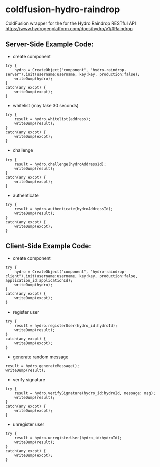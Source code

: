 # coldfusion-hydro-raindrop
ColdFusion wrapper for the for the Hydro Raindrop RESTful API
https://www.hydrogenplatform.com/docs/hydro/v1/#Raindrop

## Server-Side Example Code:
* create component
```
try {
	hydro = CreateObject("component", "hydro-raindrop-server").init(username:username, key:key, production:false);
	writeDump(hydro);
}
catch(any excpt) {
	writeDump(excpt);
}
```

* whitelist (may take 30 seconds)
```
try {
	result = hydro.whitelist(address);
	writeDump(result);
}
catch(any excpt) {
	writeDump(excpt);
}
```	
	
* challenge
```
try {
	result = hydro.challenge(hydroAddressId);
	writeDump(result);
}
catch(any excpt) {
	writeDump(excpt);
}
```

* authenticate
```
try {
	result = hydro.authenticate(hydroAddressId);
	writeDump(result);
}
catch(any excpt) {
	writeDump(excpt);
}
```

## Client-Side Example Code:
* create component
```
try {
	hydro = CreateObject("component", "hydro-raindrop-client").init(username:username, key:key, production:false, application_id:applicationId);
	writeDump(hydro);
}
catch(any excpt) {
	writeDump(excpt);
}
```

* register user
```
try {
	result = hydro.registerUser(hydro_id:hydroId);
	writeDump(result);
}
catch(any excpt) {
	writeDump(excpt);
}
```	
	
* generate random message
```
result = hydro.generateMessage();
writeDump(result);
```

* verify signature
```
try {
	result = hydro.verifySignature(hydro_id:hydroId, message: msg);
	writeDump(result);
}
catch(any excpt) {
	writeDump(excpt);
}
```

* unregister user
```
try {
	result = hydro.unregisterUser(hydro_id:hydroId);
	writeDump(result);
}
catch(any excpt) {
	writeDump(excpt);
}

